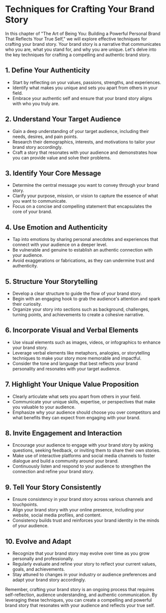 Techniques for Crafting Your Brand Story
=================================================

In this chapter of "The Art of Being You: Building a Powerful Personal Brand That Reflects Your True Self," we will explore effective techniques for crafting your brand story. Your brand story is a narrative that communicates who you are, what you stand for, and why you are unique. Let's delve into the key techniques for crafting a compelling and authentic brand story.

1\. Define Your Authenticity
---------------------------

* Start by reflecting on your values, passions, strengths, and experiences.
* Identify what makes you unique and sets you apart from others in your field.
* Embrace your authentic self and ensure that your brand story aligns with who you truly are.

2\. Understand Your Target Audience
----------------------------------

* Gain a deep understanding of your target audience, including their needs, desires, and pain points.
* Research their demographics, interests, and motivations to tailor your brand story accordingly.
* Craft a story that resonates with your audience and demonstrates how you can provide value and solve their problems.

3\. Identify Your Core Message
-----------------------------

* Determine the central message you want to convey through your brand story.
* Clarify your purpose, mission, or vision to capture the essence of what you want to communicate.
* Focus on a concise and compelling statement that encapsulates the core of your brand.

4\. Use Emotion and Authenticity
-------------------------------

* Tap into emotions by sharing personal anecdotes and experiences that connect with your audience on a deeper level.
* Be vulnerable and genuine to establish an authentic connection with your audience.
* Avoid exaggerations or fabrications, as they can undermine trust and authenticity.

5\. Structure Your Storytelling
------------------------------

* Develop a clear structure to guide the flow of your brand story.
* Begin with an engaging hook to grab the audience's attention and spark their curiosity.
* Organize your story into sections such as background, challenges, turning points, and achievements to create a cohesive narrative.

6\. Incorporate Visual and Verbal Elements
-----------------------------------------

* Use visual elements such as images, videos, or infographics to enhance your brand story.
* Leverage verbal elements like metaphors, analogies, or storytelling techniques to make your story more memorable and impactful.
* Consider the tone and language that best reflects your brand personality and resonates with your target audience.

7\. Highlight Your Unique Value Proposition
------------------------------------------

* Clearly articulate what sets you apart from others in your field.
* Communicate your unique skills, expertise, or perspectives that make you valuable to your audience.
* Emphasize why your audience should choose you over competitors and what benefits they can expect from engaging with your brand.

8\. Invite Engagement and Interaction
------------------------------------

* Encourage your audience to engage with your brand story by asking questions, seeking feedback, or inviting them to share their own stories.
* Make use of interactive platforms and social media channels to foster dialogue and build a community around your brand.
* Continuously listen and respond to your audience to strengthen the connection and refine your brand story.

9\. Tell Your Story Consistently
-------------------------------

* Ensure consistency in your brand story across various channels and touchpoints.
* Align your brand story with your online presence, including your website, social media profiles, and content.
* Consistency builds trust and reinforces your brand identity in the minds of your audience.

10\. Evolve and Adapt
--------------------

* Recognize that your brand story may evolve over time as you grow personally and professionally.
* Regularly evaluate and refine your story to reflect your current values, goals, and achievements.
* Stay attuned to changes in your industry or audience preferences and adapt your brand story accordingly.

Remember, crafting your brand story is an ongoing process that requires self-reflection, audience understanding, and authentic communication. By leveraging these techniques, you can create a compelling and powerful brand story that resonates with your audience and reflects your true self.
